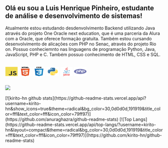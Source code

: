 ## Olá eu sou a Luis Henrique Pinheiro, estudante de análise e desenvolvimento de sistemas!

Atualmente estou estudando desdenvolvimento Backend utilizando Java através do projeto One Oracle next education, que é uma parceria da Alura com a Oracle, que oferece formação gratuita.
Também estou cursando desenvolvimento de alicações com PHP no Senac, através do projeto Rio on.
Possuo conheciemnto nas linguagens de programação Python, Java, JavaScript, PHP e C. Também possuo conhecimento de HTML, CSS e SQL.

<div style="display: inline_block"><br>
  <img align="center" alt="Luis-Js" height="30" width="40" src="https://github.com/devicons/devicon/blob/master/icons/javascript/javascript-original.svg">
  <img align="center" alt="Luis-HTML" height="30" width="40" src="https://github.com/devicons/devicon/blob/master/icons/html5/html5-original-wordmark.svg">
  <img align="center" alt="Luis-CSS" height="30" width="40" src=" https://github.com/devicons/devicon/blob/master/icons/css3/css3-original-wordmark.svg">
  <img align="center" alt="Luis-Python" height="30" width="40" src="https://raw.githubusercontent.com/devicons/devicon/master/icons/python/python-original.svg">
  <img align="center" alt="Luis-java" height="30" width="40" src="https://github.com/devicons/devicon/blob/master/icons/java/java-original-wordmark.svg">
  <img align="center" alt="Luis-PHP" height="30" width="40" src="https://github.com/devicons/devicon/blob/master/icons/php/php-plain.svg">

  
</div>
  
  ##
 
<div> 

  <a href="https://www.linkedin.com/in/www.linkedin.com/in/luis-hnp" target="_blank"><img src="https://img.shields.io/badge/-LinkedIn-%230077B5?style=for-the-badge&logo=linkedin&logoColor=white" target="_blank"></a> 
  
</div>
[![kirito-hn github stats](https://github-readme-stats.vercel.app/api?username=kirito-hn&show_icons=true&theme=radical&bg_color=30,0d0d0d,191919&title_color=fff&text_color=fff&icon_color=79ff97)](https://github.com/anuraghazra/github-readme-stats)
[![Top Langs](https://github-readme-stats.vercel.app/api/top-langs/?username=kirito-hn&layout=compact&theme=radical&bg_color=30,0d0d0d,191919&title_color=fff&text_color=fff&icon_color=79ff97)](https://github.com/kirito-hn/github-readme-stats)

